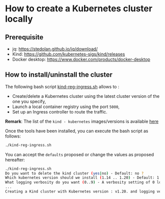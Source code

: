 # How to create a Kubernetes cluster locally

## Prerequisite

- jq: https://stedolan.github.io/jq/download/
- Kind: https://github.com/kubernetes-sigs/kind/releases
- Docker desktop: https://www.docker.com/products/docker-desktop

## How to install/uninstall the cluster

The following bash script [kind-reg-ingress.sh](./kind-reg-ingress.sh) allows to :
- Create/delete a Kubernetes cluster using the latest cluster version of the one you specify, 
- Launch a local container registry using the port `5000`,
- Set up an Ingress controller to route the traffic.

**Remark**: The list of the `kind - kubernetes` images/versions is available [here](https://registry.hub.docker.com/v1/repositories/kindest/node/tags)

Once the tools have been installed, you can execute the bash script as follows:
```bash
./kind-reg-ingress.sh
```
You can accept the `defaults` proposed or change the values as proposed hereafter:
```bash
./kind-reg-ingress.sh 
Do you want to delete the kind cluster (yes|no) - Default: no ? 
Which kubernetes version should we install (1.14 .. 1.20) - Default: 1.20 ? 
What logging verbosity do you want (0..9) - A verbosity setting of 0 logs only critical events - Default: 0 ? 
...
Creating a Kind cluster with Kubernetes version : v1.20. and logging verbosity: 0
```
